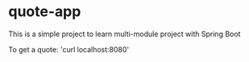 # quote-app
This is a simple project to learn multi-module project with Spring Boot

To get a quote: 'curl localhost:8080'